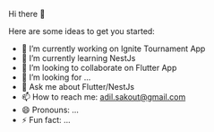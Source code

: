 Hi there 👋

Here are some ideas to get you started:

- 🔭 I’m currently working on Ignite Tournament App
- 🌱 I’m currently learning NestJs
- 👯 I’m looking to collaborate on Flutter App
- 🤔 I’m looking for ...
- 💬 Ask me about Flutter/NestJs
- 📫 How to reach me: adil.sakout@gmail.com
- 😄 Pronouns: ...
- ⚡ Fun fact: ...

